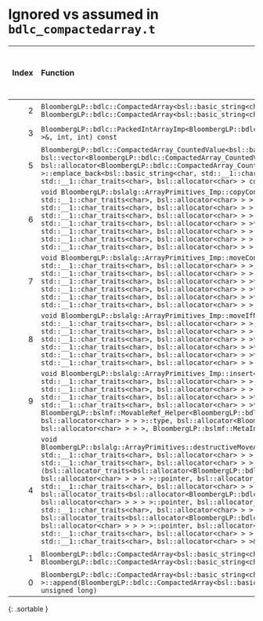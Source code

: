 # Ignored vs assumed in `bdlc_compactedarray.t`

<script src="../sorttable.js"></script>
|   Index | Function                                                                                                                                                                                                                                                                                                                                                                                                                                                                                                                                                                                                                                                                                                                                                                                                                                                                                                                                                                                                                                                                                                                                                                                                                                                                                                                                                                                                                                                                                                                                             |   Difference in number of lines |   Function size difference in bytes | Disassembly                                                             |   Number of lines in assumed build | Number of bytes in assumed build   |   Number of lines in ignored build | Number of bytes in ignored build   |
|--------:|:-----------------------------------------------------------------------------------------------------------------------------------------------------------------------------------------------------------------------------------------------------------------------------------------------------------------------------------------------------------------------------------------------------------------------------------------------------------------------------------------------------------------------------------------------------------------------------------------------------------------------------------------------------------------------------------------------------------------------------------------------------------------------------------------------------------------------------------------------------------------------------------------------------------------------------------------------------------------------------------------------------------------------------------------------------------------------------------------------------------------------------------------------------------------------------------------------------------------------------------------------------------------------------------------------------------------------------------------------------------------------------------------------------------------------------------------------------------------------------------------------------------------------------------------------------|--------------------------------:|------------------------------------:|:------------------------------------------------------------------------|-----------------------------------:|:-----------------------------------|-----------------------------------:|:-----------------------------------|
|       2 | `BloombergLP::bdlc::CompactedArray<bsl::basic_string<char, std::__1::char_traits<char>, bsl::allocator<char> > >::insert(unsigned long, BloombergLP::bdlc::CompactedArray<bsl::basic_string<char, std::__1::char_traits<char>, bsl::allocator<char> > > const&)`                                                                                                                                                                                                                                                                                                                                                                                                                                                                                                                                                                                                                                                                                                                                                                                                                                                                                                                                                                                                                                                                                                                                                                                                                                                                                     |                              -1 |                                   0 | [Assumed](2.assume.s.txt), [Ignored](2.none.s.txt), [Diff](2.diff.html) |                                448 | 4,391,344                          |                                448 | 4,391,344                          |
|       3 | `BloombergLP::bdlc::PackedIntArrayImp<BloombergLP::bdlc::PackedIntArrayImp_Unsigned>::print(std::__1::basic_ostream<char, std::__1::char_traits<char> >&, int, int) const`                                                                                                                                                                                                                                                                                                                                                                                                                                                                                                                                                                                                                                                                                                                                                                                                                                                                                                                                                                                                                                                                                                                                                                                                                                                                                                                                                                           |                              -1 |                                   0 | [Assumed](3.assume.s.txt), [Ignored](3.none.s.txt), [Diff](3.diff.html) |                                592 | 4,434,832                          |                                592 | 4,435,632                          |
|       5 | `BloombergLP::bdlc::CompactedArray_CountedValue<bsl::basic_string<char, std::__1::char_traits<char>, bsl::allocator<char> > >& bsl::vector<BloombergLP::bdlc::CompactedArray_CountedValue<bsl::basic_string<char, std::__1::char_traits<char>, bsl::allocator<char> > >, bsl::allocator<BloombergLP::bdlc::CompactedArray_CountedValue<bsl::basic_string<char, std::__1::char_traits<char>, bsl::allocator<char> > > > >::emplace_back<bsl::basic_string<char, std::__1::char_traits<char>, bsl::allocator<char> > const&, unsigned long&>(bsl::basic_string<char, std::__1::char_traits<char>, bsl::allocator<char> > const&, unsigned long&)`                                                                                                                                                                                                                                                                                                                                                                                                                                                                                                                                                                                                                                                                                                                                                                                                                                                                                                      |                             -12 |                                 -48 | [Assumed](5.assume.s.txt), [Ignored](5.none.s.txt), [Diff](5.diff.html) |                                896 | 4,397,856                          |                                944 | 4,397,856                          |
|       6 | `void BloombergLP::bslalg::ArrayPrimitives_Imp::copyConstruct<BloombergLP::bdlc::CompactedArray_CountedValue<bsl::basic_string<char, std::__1::char_traits<char>, bsl::allocator<char> > >, BloombergLP::bdlc::CompactedArray_CountedValue<bsl::basic_string<char, std::__1::char_traits<char>, bsl::allocator<char> > > const*, bsl::allocator<BloombergLP::bdlc::CompactedArray_CountedValue<bsl::basic_string<char, std::__1::char_traits<char>, bsl::allocator<char> > > > >(BloombergLP::bdlc::CompactedArray_CountedValue<bsl::basic_string<char, std::__1::char_traits<char>, bsl::allocator<char> > >*, BloombergLP::bdlc::CompactedArray_CountedValue<bsl::basic_string<char, std::__1::char_traits<char>, bsl::allocator<char> > > const*, BloombergLP::bdlc::CompactedArray_CountedValue<bsl::basic_string<char, std::__1::char_traits<char>, bsl::allocator<char> > > const*, bsl::allocator<BloombergLP::bdlc::CompactedArray_CountedValue<bsl::basic_string<char, std::__1::char_traits<char>, bsl::allocator<char> > > >, BloombergLP::bslmf::MetaInt<0>*)`                                                                                                                                                                                                                                                                                                                                                                                                                                                                           |                             -15 |                                 -48 | [Assumed](6.assume.s.txt), [Ignored](6.none.s.txt), [Diff](6.diff.html) |                                320 | 4,403,744                          |                                368 | 4,403,904                          |
|       7 | `void BloombergLP::bslalg::ArrayPrimitives_Imp::moveConstruct<BloombergLP::bdlc::CompactedArray_CountedValue<bsl::basic_string<char, std::__1::char_traits<char>, bsl::allocator<char> > >, bsl::allocator<BloombergLP::bdlc::CompactedArray_CountedValue<bsl::basic_string<char, std::__1::char_traits<char>, bsl::allocator<char> > > > >(BloombergLP::bdlc::CompactedArray_CountedValue<bsl::basic_string<char, std::__1::char_traits<char>, bsl::allocator<char> > >*, BloombergLP::bdlc::CompactedArray_CountedValue<bsl::basic_string<char, std::__1::char_traits<char>, bsl::allocator<char> > >*, BloombergLP::bdlc::CompactedArray_CountedValue<bsl::basic_string<char, std::__1::char_traits<char>, bsl::allocator<char> > >*, bsl::allocator<BloombergLP::bdlc::CompactedArray_CountedValue<bsl::basic_string<char, std::__1::char_traits<char>, bsl::allocator<char> > > >, BloombergLP::bslmf::MetaInt<0>*)`                                                                                                                                                                                                                                                                                                                                                                                                                                                                                                                                                                                                                            |                             -15 |                                 -48 | [Assumed](7.assume.s.txt), [Ignored](7.none.s.txt), [Diff](7.diff.html) |                                320 | 4,406,336                          |                                368 | 4,406,544                          |
|       8 | `void BloombergLP::bslalg::ArrayPrimitives_Imp::moveIfNoexcept<BloombergLP::bdlc::CompactedArray_CountedValue<bsl::basic_string<char, std::__1::char_traits<char>, bsl::allocator<char> > >, bsl::allocator<BloombergLP::bdlc::CompactedArray_CountedValue<bsl::basic_string<char, std::__1::char_traits<char>, bsl::allocator<char> > > > >(BloombergLP::bdlc::CompactedArray_CountedValue<bsl::basic_string<char, std::__1::char_traits<char>, bsl::allocator<char> > >*, BloombergLP::bdlc::CompactedArray_CountedValue<bsl::basic_string<char, std::__1::char_traits<char>, bsl::allocator<char> > >*, BloombergLP::bdlc::CompactedArray_CountedValue<bsl::basic_string<char, std::__1::char_traits<char>, bsl::allocator<char> > >*, bsl::allocator<BloombergLP::bdlc::CompactedArray_CountedValue<bsl::basic_string<char, std::__1::char_traits<char>, bsl::allocator<char> > > >, BloombergLP::bslmf::MetaInt<0>*)`                                                                                                                                                                                                                                                                                                                                                                                                                                                                                                                                                                                                                           |                             -15 |                                 -48 | [Assumed](8.assume.s.txt), [Ignored](8.none.s.txt), [Diff](8.diff.html) |                                320 | 4,399,264                          |                                368 | 4,399,312                          |
|       9 | `void BloombergLP::bslalg::ArrayPrimitives_Imp::insert<BloombergLP::bdlc::CompactedArray_CountedValue<bsl::basic_string<char, std::__1::char_traits<char>, bsl::allocator<char> > >, bsl::allocator<BloombergLP::bdlc::CompactedArray_CountedValue<bsl::basic_string<char, std::__1::char_traits<char>, bsl::allocator<char> > > > >(BloombergLP::bdlc::CompactedArray_CountedValue<bsl::basic_string<char, std::__1::char_traits<char>, bsl::allocator<char> > >*, BloombergLP::bdlc::CompactedArray_CountedValue<bsl::basic_string<char, std::__1::char_traits<char>, bsl::allocator<char> > >*, BloombergLP::bslmf::MovableRef_Helper<BloombergLP::bdlc::CompactedArray_CountedValue<bsl::basic_string<char, std::__1::char_traits<char>, bsl::allocator<char> > > >::type, bsl::allocator<BloombergLP::bdlc::CompactedArray_CountedValue<bsl::basic_string<char, std::__1::char_traits<char>, bsl::allocator<char> > > >, BloombergLP::bslmf::MetaInt<0>*)`                                                                                                                                                                                                                                                                                                                                                                                                                                                                                                                                                                                      |                             -15 |                                 -64 | [Assumed](9.assume.s.txt), [Ignored](9.none.s.txt), [Diff](9.diff.html) |                                544 | 4,400,160                          |                                608 | 4,400,256                          |
|       4 | `void BloombergLP::bslalg::ArrayPrimitives::destructiveMoveAndEmplace<bsl::allocator<BloombergLP::bdlc::CompactedArray_CountedValue<bsl::basic_string<char, std::__1::char_traits<char>, bsl::allocator<char> > > >, BloombergLP::bdlc::CompactedArray_CountedValue<bsl::basic_string<char, std::__1::char_traits<char>, bsl::allocator<char> > > >(bsl::allocator_traits<bsl::allocator<BloombergLP::bdlc::CompactedArray_CountedValue<bsl::basic_string<char, std::__1::char_traits<char>, bsl::allocator<char> > > > >::pointer, bsl::allocator_traits<bsl::allocator<BloombergLP::bdlc::CompactedArray_CountedValue<bsl::basic_string<char, std::__1::char_traits<char>, bsl::allocator<char> > > > >::pointer*, bsl::allocator_traits<bsl::allocator<BloombergLP::bdlc::CompactedArray_CountedValue<bsl::basic_string<char, std::__1::char_traits<char>, bsl::allocator<char> > > > >::pointer, bsl::allocator_traits<bsl::allocator<BloombergLP::bdlc::CompactedArray_CountedValue<bsl::basic_string<char, std::__1::char_traits<char>, bsl::allocator<char> > > > >::pointer, bsl::allocator_traits<bsl::allocator<BloombergLP::bdlc::CompactedArray_CountedValue<bsl::basic_string<char, std::__1::char_traits<char>, bsl::allocator<char> > > > >::pointer, bsl::allocator<BloombergLP::bdlc::CompactedArray_CountedValue<bsl::basic_string<char, std::__1::char_traits<char>, bsl::allocator<char> > > >, BloombergLP::bdlc::CompactedArray_CountedValue<bsl::basic_string<char, std::__1::char_traits<char>, bsl::allocator<char> > >&&)` |                              -3 |                                   0 | [Assumed](4.assume.s.txt), [Ignored](4.none.s.txt), [Diff](4.diff.html) |                                576 | 4,399,584                          |                                576 | 4,399,680                          |
|       1 | `BloombergLP::bdlc::CompactedArray<bsl::basic_string<char, std::__1::char_traits<char>, bsl::allocator<char> > >::insert(unsigned long, BloombergLP::bdlc::CompactedArray<bsl::basic_string<char, std::__1::char_traits<char>, bsl::allocator<char> > > const&, unsigned long, unsigned long)`                                                                                                                                                                                                                                                                                                                                                                                                                                                                                                                                                                                                                                                                                                                                                                                                                                                                                                                                                                                                                                                                                                                                                                                                                                                       |                               1 |                                   0 | [Assumed](1.assume.s.txt), [Ignored](1.none.s.txt), [Diff](1.diff.html) |                                464 | 4,391,792                          |                                464 | 4,391,792                          |
|       0 | `BloombergLP::bdlc::CompactedArray<bsl::basic_string<char, std::__1::char_traits<char>, bsl::allocator<char> > >::append(BloombergLP::bdlc::CompactedArray<bsl::basic_string<char, std::__1::char_traits<char>, bsl::allocator<char> > > const&, unsigned long, unsigned long)`                                                                                                                                                                                                                                                                                                                                                                                                                                                                                                                                                                                                                                                                                                                                                                                                                                                                                                                                                                                                                                                                                                                                                                                                                                                                      |                               2 |                                  16 | [Assumed](0.assume.s.txt), [Ignored](0.none.s.txt), [Diff](0.diff.html) |                                448 | 4,392,256                          |                                432 | 4,392,256                          |
{: .sortable }
